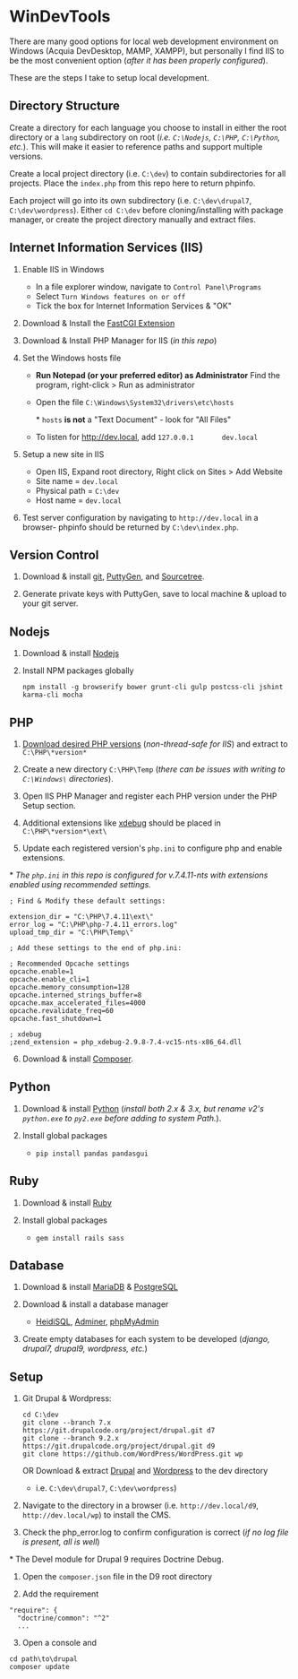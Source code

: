 # WinDevTools

There are many good options for local web development environment on Windows (Acquia DevDesktop, MAMP, XAMPP), but personally I find IIS to be the most convenient option (*after it has been properly configured*).

These are the steps I take to setup local development.

## Directory Structure

Create a directory for each language you choose to install in either the root directory or a `lang` subdirectory on root (*i.e. `C:\Nodejs`, `C:\PHP`, `C:\Python`, etc.*). This will make it easier to reference paths and support multiple versions.

Create a local project directory (i.e. `C:\dev`) to contain subdirectories for all projects.  Place the `index.php` from this repo here to return phpinfo.

Each project will go into its own subdirectory (i.e. `C:\dev\drupal7`, `C:\dev\wordpress`). Either `cd C:\dev` before cloning/installing with package manager, or create the project directory manually and extract files.

## Internet Information Services (IIS)

1. Enable IIS in Windows

   - In a file explorer window, navigate to `Control Panel\Programs`
   - Select `Turn Windows features on or off`
   - Tick the box for Internet Information Services & "OK"

2. Download & Install the [FastCGI Extension]('https://www.iis.net/downloads/microsoft/fastcgi-for-iis')

3. Download & Install PHP Manager for IIS (*in this repo*)

4. Set the Windows hosts file

   - **Run Notepad (or your preferred editor) as Administrator** Find the program, right-click > Run as administrator
   - Open the file `C:\Windows\System32\drivers\etc\hosts` 
     
      \* `hosts` **is not** a "Text Document" - look for "All Files"
   - To listen for http://dev.local, add `127.0.0.1       dev.local`

5. Setup a new site in IIS

   - Open IIS, Expand root directory, Right click on Sites > Add Website
   - Site name = `dev.local`
   - Physical path = `C:\dev`
   - Host name = `dev.local`

6. Test server configuration by navigating to `http://dev.local` in a browser- phpinfo should be returned by `C:\dev\index.php`.

## Version Control

1. Download & install [git]('https://git-scm.com/download/win'), [PuttyGen]('https://www.puttygen.com/download-putty'), and [Sourcetree]('https://www.sourcetreeapp.com/').

2. Generate private keys with PuttyGen, save to local machine & upload to your git server.

## Nodejs

1. Download & install [Nodejs]('https://nodejs.org/')

2. Install NPM packages globally
   ```
   npm install -g browserify bower grunt-cli gulp postcss-cli jshint karma-cli mocha
   ```

## PHP

1. [Download desired PHP versions]('https://windows.php.net/download/') (*non-thread-safe for IIS*) and extract to `C:\PHP\*version*`

2. Create a new directory `C:\PHP\Temp` (*there can be issues with writing to `C:\Windows\` directories*).

3. Open IIS PHP Manager and register each PHP version under the PHP Setup section.

4. Additional extensions like [xdebug]('https://xdebug.org/wizard') should be placed in `C:\PHP\*version*\ext\`

5. Update each registered version's  `php.ini` to configure php and enable extensions.

\* *The `php.ini` in this repo is configured for v.7.4.11-nts with extensions enabled using recommended settings.*

```
; Find & Modify these default settings:

extension_dir = "C:\PHP\7.4.11\ext\"
error_log = "C:\PHP\php-7.4.11_errors.log"
upload_tmp_dir = "C:\PHP\Temp\"

; Add these settings to the end of php.ini:

; Recommended Opcache settings
opcache.enable=1
opcache.enable_cli=1
opcache.memory_consumption=128
opcache.interned_strings_buffer=8
opcache.max_accelerated_files=4000
opcache.revalidate_freq=60
opcache.fast_shutdown=1

; xdebug
;zend_extension = php_xdebug-2.9.8-7.4-vc15-nts-x86_64.dll
```

6. Download & install [Composer]('https://getcomposer.org/Composer-Setup.exe').

## Python

1. Download & install [Python](https://www.python.org/downloads/) (*install both 2.x & 3.x, but rename v2's `python.exe` to `py2.exe` before adding to system Path.*).

2. Install global packages
   - `pip install pandas pandasgui `

## Ruby

1. Download & install [Ruby]('https://rubyinstaller.org/downloads/')

2. Install global packages
   - `gem install rails sass`

## Database

1. Download & install [MariaDB]('https://mariadb.com/downloads/') & [PostgreSQL]('https://www.postgresql.org/download/windows/')

2. Download & install a database manager
   - [HeidiSQL]('https://www.heidisql.com/download.php'), [Adminer]('https://www.adminer.org/'), [phpMyAdmin]('https://www.phpmyadmin.net/downloads/')
  
3. Create empty databases for each system to be developed (*django, drupal7, drupal9, wordpress, etc.*)

## Setup

1. Git Drupal & Wordpress:

     ```
     cd C:\dev
     git clone --branch 7.x https://git.drupalcode.org/project/drupal.git d7
     git clone --branch 9.2.x https://git.drupalcode.org/project/drupal.git d9
     git clone https://github.com/WordPress/WordPress.git wp
     ```
     OR
     Download & extract  [Drupal]('https://www.drupal.org/project/drupal/releases') and [Wordpress]('https://wordpress.org/download/') to the dev directory

   - i.e. `C:\dev\drupal7`, `C:\dev\wordpress`)

3. Navigate to the directory in a browser (i.e. `http://dev.local/d9`, `http://dev.local/wp`) to install the CMS.

4. Check the php_error.log to confirm configuration is correct (*if no log file is present, all is well*)

\* The Devel module for Drupal 9 requires Doctrine Debug. 
1. Open the `composer.json` file in the D9 root directory

2. Add the requirement 
```
"require": {
  "doctrine/common": "^2"
  ...
```

3. Open a console and 
```
cd path\to\drupal
composer update
```